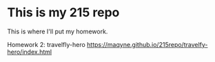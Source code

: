 # This is my 215 repo

This is where I'll put my homework.

Homework 2: travelfly-hero
https://maqyne.github.io/215repo/travelfy-hero/index.html
